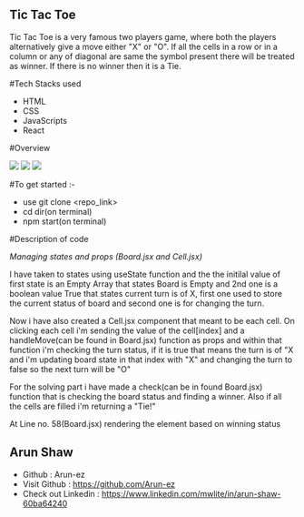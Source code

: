 ## Tic Tac Toe

Tic Tac Toe is a very famous two players game, where both the players alternatively give a move either "X" or "O". If all the cells in a row or in a column or any of diagonal are same the symbol present there will be treated as winner. If there is no winner then it is a Tie.

#Tech Stacks used

- HTML
- CSS
- JavaScripts
- React

#Overview

<img src="https://lh3.googleusercontent.com/8qfmznrFXm4MidNmXJSsRq2THxEuAbpy8xdZIlpGX4RH_Ij7aN1_ZF0lUobzbPwV2BuS3UILZrJg_-UyOdbnbU5y0LkNQQb2IxeB6oZL6bYbzBExZ6IriVn38Jd39snht63cJ8BTQVUzspzP7FHKl2i_JhL2JBGgJgnEEGb6eXatuaWzEqoLTqmOIl8AM5xdoNgCl6D47kZTu8GsuLEaSnaQRj-5lHNISDi_YTe17GgpJFFHNHyr2wat1W8XKb2ocSglmVeoKihYbyJLpkcCVu_grvEFx5jzYt4Q3Qntpnrg7nThniFex_xIg7jYjrBbbCa2KpPcAvoZ_MA6SfoKRnWISB_CQokQW33hDjZvOFX4zLFPPfjFkayHK2s5L3RBZ4mFpNHjkSwrv_vMWZKfY5dCp30BwadyXWfp2v2vuxn1Xk8VM0av3lUBvBKccE0b_rFk5_pXjOvJhLv0NYx1yodw-9J6wYbKVfVC8JTiMYrQZjiqwjwQ5B6E2ND1MyKx_io650H4oKKxUJay_kxYesXvz410zyEkiEorKP1pFen03I-MtJfKNm6zCS-NWya1TlX9kD8cBTTixMvGTultC3zTdssu2RcCn6Ozoy5CUWjz-mwLL1VWCUdKUNzkcEu23R68Mit894g5S9i5rMAw7BiV-DcPAU3z2UqUDPTubvUj7YDmog5iZRj_PPmNDahu7ZIx5qBUQTJLs9wMkhQuoIL1ETK3CJijgvPvDcN1o5kp5-W-DPeu7oCMCstga9JOqCgiNG6pNwlVX_zlgVEalBEf18kUaQ5WFtTnMLRcczEFg3VefaK0m-FuBKw--ug-J2l7wYiX8rjz-7jaLCr8aEv633BRdJo7pKB1lLwTbfBU6LZxL5VC03F4GGF_vACDAzhE4iSwdw8q8SRYChbmUgSVbOuqXyxHrTTnMG2XiEEPYH7_ahJs8dHxT-gQG2pJK7lR25Q9ajFbdY7hSVw=w1085-h954-no?authuser=0"/>

<img src="https://lh3.googleusercontent.com/I9E9vbxS2z7RAmTLCyAKwv34LLneHOL8VYoxSiGkQ46XN18lNVdnwUWlxncAB8PUtw_RjtrAn1XzDw3USYwmhUQp1OISDthPsH2p9lfbXog6PT2KsSZ60CmbZlrjCwahnirffQGIMhlltnLT_hGW56X5hWm3FWkbuDZJckNet2l27PrvjVoxoSgBo0_ePPWI_z54ZUq2JfY11iSrT1vZq_onh3U5dNMnnmzA4afBKWT42ZfrTk3D_aDBNIpE50-yDejEE9EhCiGodiZXOT0XtGv81_Ar1gWuHoYUUnNFLvQjAbjdwEPgdE9ueV5Y-b4Z6pHjm37BEpSiVSfjV04_vAsYb6Nay6OeTC7s0flvSnzycTXlPRo8MkJNDAkiy8g2Vw63S6PScWUcg3yUUQ2E3U2hWbcmEhnkdxeu1q4fs_0hUWWnuk2JFWLvZCha3Y2oobb-eA7yz4Dm6zYvCp7CbrsC08mUsNOsic-YdrX4D7eu0zrAAFmFaOX8CEUdMq3i1rOKu0Pppjdy6jdypZgJQSAukEL176O2M-h2ayRRbuR-X5m4P-qPZX_Fz0IVsW8sfzNE_Dp4s2UcNfLE4lO4K8vQfWmZvMpNYUEOP98zjijs6-6O0FNmAZ9vI5QEfuwJMOICiBt35yLPxdDaoRy0bL0Q4rKhEeSrrnJl1p-V_63rl4cz1fqk-SXp3rXbzYJvh_xbCtw2NbeSBtVg8pI7XnMjHSfo4bdbpPryItbbYDAT_GiBXXdkHIoE1fCpzHBLHbl7PBAGlyj6k1pnh1neKKkISEmuBaEXZAKptQrcPP-wODLSbvXg3iSaXuEZtcwSH5nN8YXgP0Dqu7wZYeDcvf7ugvoNowFrUpBl6yh_LwO8EJ_LzynQTzExtJSKpdUKxFVii2CibhEFDkhUDPFkDUVj_T-YUmQggovUARB4oihsKxIk4VS5oJux_U6VIXUZAc36lZk3w_qOFKQJ_tc=w1073-h948-no?authuser=0"/>

<img src="https://lh3.googleusercontent.com/mONjSYsOtTgI-erBkozrLpj8mbNohC6WkGNcHKIfMM1ARB2qdySa1D1rcUvGcVjjMdL0oZ8uPYHjaPjWOo5JnJUOvJc_Sso60dtMTS-GMk-VhSP0eJ0bQg4gPwHCUhtBZSQSyanId1BGfnbS6R7XUY-jPT4WJ0ZeHgS3HJY29r0kLeHn4vuq0voDXLb9uovqOXCD8b12lh56kQW_vXE01VOGeIGeFinXjm0nZtYzDyhENrEvFZKvyBtes6sbM6tJZvEGcBrCohq6LottdmQXq_d_1rg-UfDgZTrV_e2GrXAi8fTAewaO1lS_KsWpWD1RM9U2a29WdfDAWSQlS1TW8oINAT9a-6MVqx8UuakILSzr2NclVydHSsJju2YIO1JohFE4RQ_5_aFYhkHFIkdA6maWejTphiyV5SiUteQmc4E4l_TJWJ1aVWLi-Rgaog_3l7WsUwgd05JX4RUvR8ay2cPu3QtNKqFpWtGC5jMVqVL7mZhfAKcMTZO0dAHjE1ijmwSeX-NhTbC6svgmPafssh7Ct7rzTz_ZTKr5iQ42KcngeUMgtnio9r4SXzE47MzXPwSqLE3ze_Uc4mZsK41LUyEHGKs1MbqDEjllKz-T3hG7tZlruNve4ZEJPlNCka9CU7T8TmtKqIGhEmnUiGKR1FL2RBI1EoGyGdsoIRt825wda5AwwAtrAgcEqZaKXfBd9hPQXbgk5SeAVq4A2Mt_PgNqCpL22lB7jqVsIfV0J_1d6ApKTbZLbuwTOBw5KbWXWMckEuNkrUy_0WSDSKRKp4GAupums-vtxulbxPXC1o9jo3-QZn-6imwFyUCcyKiabuw-zqF_Ub1_ngy54J4cN3vC65u-o5Xbk9tXrFNKQ7rBQ2Hb3UCxa7y376xS3BPldirAoxztmBGfFLNHjbtNCwPoWAZrZux6uaiD4GMfgrAfd4uy6ZqtmgwmOCKqzAvrBxHMz5X9mQwPyDR1k5o=w1024-h953-no?authuser=0"/>

#To get started :-
- use git clone <repo_link>
- cd dir(on terminal)
- npm start(on terminal)

#Description of code

*Managing states and props (Board.jsx and Cell.jsx)*

I have taken to states using useState function and the the initilal value of first state is an Empty Array that states Board is Empty and 2nd one is a boolean value True that states current turn is of X, first one used to store the current status of board and second one is for changing the turn.

Now i have also created a Cell.jsx component that meant to be each cell. On clicking each cell i'm sending the value of the cell[index] and a handleMove(can be found in Board.jsx) function as props and within that function i'm checking the turn status, if it is true that means the turn is of "X and i'm updating board state in that index with "X" and changing the turn to false so the next turn will be "O"

For the solving part i have made a check(can be in found Board.jsx) function that is checking the board status and finding a winner. Also if all the cells are filled i'm returning a "Tie!" 

At Line no. 58(Board.jsx) rendering the element based on winning status


## Arun Shaw
- Github : Arun-ez
- Visit Github : https://github.com/Arun-ez
- Check out Linkedin : https://www.linkedin.com/mwlite/in/arun-shaw-60ba64240

